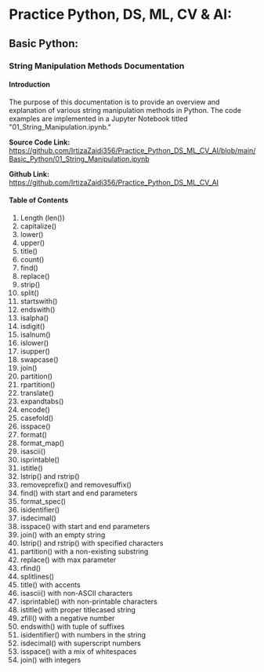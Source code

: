 # **Practice Python, DS, ML, CV & AI:**

## **Basic Python:**

### **String Manipulation Methods Documentation**
#### **Introduction**
The purpose of this documentation is to provide an overview and explanation of various string manipulation methods in Python. The code examples are implemented in a Jupyter Notebook titled "01_String_Manipulation.ipynb."

**Source Code Link:**  https://github.com/IrtizaZaidi356/Practice_Python_DS_ML_CV_AI/blob/main/Basic_Python/01_String_Manipulation.ipynb

**Github Link:** https://github.com/IrtizaZaidi356/Practice_Python_DS_ML_CV_AI

#### **Table of Contents**

 1) Length (len())
 2) capitalize()
 3) lower()
 4) upper()
 5) title()
 6) count()
 7) find()
 8) replace()
 9) strip()
 10) split()
 11) startswith()
 12) endswith()
 13) isalpha()
 14) isdigit()
 15) isalnum()
 16) islower()
 17) isupper()
 18) swapcase()
 19) join()
 20) partition()
 21) rpartition()
 22) translate()
 23) expandtabs()
 24) encode()
 25) casefold()
 26) isspace()
 27) format()
 28) format_map()
 29) isascii()
 30) isprintable()
 31) istitle()
 32) lstrip() and rstrip()
 33) removeprefix() and removesuffix()
 34) find() with start and end parameters
 35) format_spec()
 36) isidentifier()
 37) isdecimal()
 38) isspace() with start and end parameters
 39) join() with an empty string
 40) lstrip() and rstrip() with specified characters
 41) partition() with a non-existing substring
 42) replace() with max parameter
 43) rfind()
 44) splitlines()
 45) title() with accents
 46) isascii() with non-ASCII characters
 47) isprintable() with non-printable characters
 48) istitle() with proper titlecased string
 49) zfill() with a negative number
 50) endswith() with tuple of suffixes
 51) isidentifier() with numbers in the string
 52) isdecimal() with superscript numbers
 53) isspace() with a mix of whitespaces
 54) join() with integers
